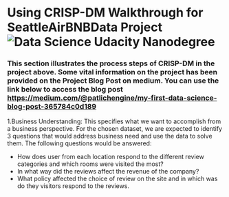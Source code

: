 # Using CRISP-DM Walkthrough for SeattleAirBNBData Project ![Data Science Udacity Nanodegree](https://miro.medium.com/max/1400/1*80Nz4D9AhCjxTfDPsAINGA.jpeg)
### This section illustrates the process steps of CRISP-DM in the project above. Some vital information on the project has been provided on the Project Blog Post on medium. You can use the link below to access the blog post https://medium.com/@patlichengine/my-first-data-science-blog-post-365784c0d189

1.Business Understanding: This specifies what we want to accomplish from a business perspective. For the chosen dataset, we are expected to identify 3 questions that would address business need and use the data to solve them. The following questions would be answered:
  * How does user from each location respond to the different review categories and which rooms were visited the most?
  * In what way did the reviews affect the revenue of the company?
  * What policy affected the choice of review on the site and in which was do they visitors respond to the reviews.
